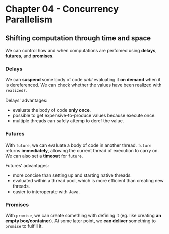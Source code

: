 # Chapter 04 - Concurrency Parallelism

## Shifting computation through time and space

We can control how and when computations are perfomed using **delays**, **futures**, and **promises**.

### Delays

We can **suspend** some body of code *until* evaluating it **on demand** when it is dereferenced. We can check whether the values have been realized with `realized?`.

Delays' advantages:
* evaluate the body of code **only once**.
* possible to get expensive-to-produce values because execute once.
* multiple threads can safely attemp to deref the value.

### Futures

With `future`, we can evaluate a body of code in another thread. `future` returns **immediately**, allowing the current thread of execution to carry on. We can also set a **timeout** for `future`.

Futures' advantages:
* more concise than setting up and starting native threads.
* evaluated within a thread pool, which is more efficient than creating new threads.
* easier to interoperate with Java.

### Promises

With `promise`, we can create something with defining it (eg. like creating **an empty box/container**). At some later point, we **can deliver** something to `promise` to fulfill it.
